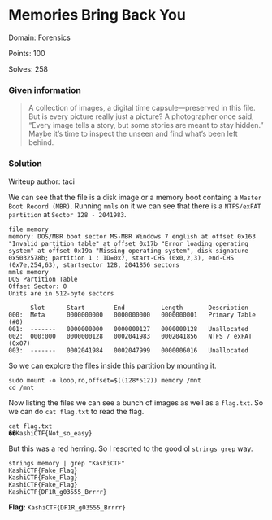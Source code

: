# Memories Bring Back You

Domain: Forensics

Points: 100

Solves: 258

### Given information

> A collection of images, a digital time capsule—preserved in this file. But is every picture really just a picture? A photographer once said, “Every image tells a story, but some stories are meant to stay hidden.” Maybe it’s time to inspect the unseen and find what’s been left behind.

### Solution

Writeup author: taci

We can see that the file is a disk image or a memory boot containg a `Master Boot Record (MBR)`. Running `mmls` on it we can see that there is a `NTFS/exFAT partition` at `Sector 128 - 2041983`. 
```
file memory
memory: DOS/MBR boot sector MS-MBR Windows 7 english at offset 0x163 "Invalid partition table" at offset 0x17b "Error loading operating system" at offset 0x19a "Missing operating system", disk signature 0x5032578b; partition 1 : ID=0x7, start-CHS (0x0,2,3), end-CHS (0x7e,254,63), startsector 128, 2041856 sectors
mmls memory
DOS Partition Table
Offset Sector: 0
Units are in 512-byte sectors

      Slot      Start        End          Length       Description
000:  Meta      0000000000   0000000000   0000000001   Primary Table (#0)
001:  -------   0000000000   0000000127   0000000128   Unallocated
002:  000:000   0000000128   0002041983   0002041856   NTFS / exFAT (0x07)
003:  -------   0002041984   0002047999   0000006016   Unallocated
```

So we can explore the files inside this partition by mounting it.
```
sudo mount -o loop,ro,offset=$((128*512)) memory /mnt
cd /mnt
```

Now listing the files we can see a bunch of images as well as a `flag.txt`. So we can do `cat flag.txt` to read the flag.
```
cat flag.txt
��KashiCTF{Not_so_easy}
```

But this was a red herring. So I resorted to the good ol `strings grep` way.
```
strings memory | grep "KashiCTF"
KashiCTF{Fake_Flag}
KashiCTF{Fake_Flag}
KashiCTF{Fake_Flag}
KashiCTF{DF1R_g03555_Brrrr}
```

**Flag:** `KashiCTF{DF1R_g03555_Brrrr}`
